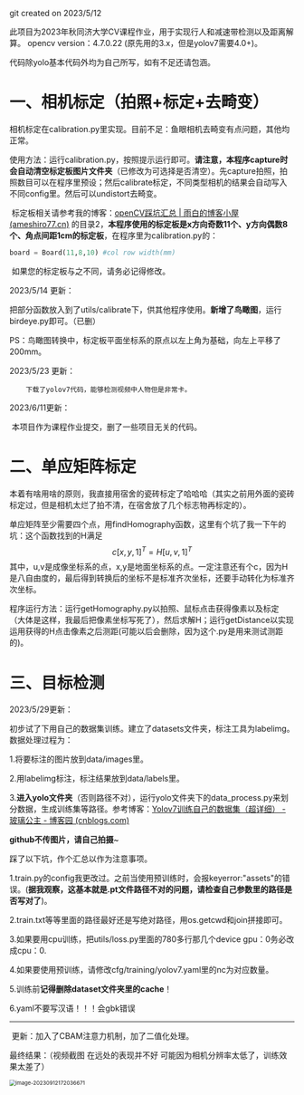 git created on 2023/5/12

此项目为2023年秋同济大学CV课程作业，用于实现行人和减速带检测以及距离解算。 opencv  version：4.7.0.22 (原先用的3.x，但是yolov7需要4.0+)。

代码除yolo基本代码外均为自己所写，如有不足还请包涵。

# 一、相机标定（拍照+标定+去畸变）

​		相机标定在calibration.py里实现。目前不足：鱼眼相机去畸变有点问题，其他均正常。

​		使用方法：运行calibration.py，按照提示运行即可。**请注意，本程序capture时会自动清空标定板图片文件夹**（已修改为可选择是否清空）。先capture拍照，拍照数目可以在程序里预设；然后calibrate标定，不同类型相机的结果会自动写入不同config里。然后可以undistort去畸变。

​		标定板相关请参考我的博客：[openCV踩坑汇总 | 雨白的博客小屋 (ameshiro77.cn)](https://www.ameshiro77.cn/posts/4e9580a4.html) 的目录2，**本程序使用的标定板是x方向奇数11个、y方向偶数8个、角点间距1cm的标定板**，在程序里为calibration.py的：

```python
board = Board(11,8,10) #col row width(mm)
```

​		如果您的标定板与之不同，请务必记得修改。



2023/5/14 更新：

​		把部分函数放入到了utils/calibrate下，供其他程序使用。**新增了鸟瞰图**，运行birdeye.py即可。（已删）

​		PS：鸟瞰图转换中，标定板平面坐标系的原点以左上角为基础，向左上平移了200mm。

2023/5/23 更新：

        下载了yolov7代码，能够检测视频中人物但是非常卡。

2023/6/11更新：

​		本项目作为课程作业提交，删了一些项目无关的代码。

# 二、单应矩阵标定

​		本着有啥用啥的原则，我直接用宿舍的瓷砖标定了哈哈哈（其实之前用外面的瓷砖标定过，但是相机太烂了拍不清，在宿舍放了几个标志物再标定的）。

​		单应矩阵至少需要四个点，用findHomography函数，这里有个坑了我一下午的坑：这个函数找到的H满足
$$
c[x,y,1]^T = H[u,v,1]^T
$$
​		其中，u,v是成像坐标系的点，x,y是地面坐标系的点。一定注意还有个c，因为H是八自由度的，最后得到转换后的坐标不是标准齐次坐标，还要手动转化为标准齐次坐标。	

​		程序运行方法：运行getHomography.py以拍照、鼠标点击获得像素以及标定（大体是这样，我最后把像素坐标写死了），然后求解H；运行getDistance以实现运用获得的H点击像素之后测距(可能以后会删除，因为这个.py是用来测试测距的)。

# 三、目标检测

2023/5/29更新：

​	初步试了下用自己的数据集训练。建立了datasets文件夹，标注工具为labelimg。数据处理过程为：

1.将要标注的图片放到data/images里。

2.用labelimg标注，标注结果放到data/labels里。

3.**进入yolo文件夹**（否则路径不对），运行yolo文件夹下的data_process.py来划分数据，生成训练集等路径。参考博客：[Yolov7训练自己的数据集（超详细） - 玻璃公主 - 博客园 (cnblogs.com)](https://www.cnblogs.com/boligongzhu/p/16718242.html)

**github不传图片，请自己拍摄**~

踩了以下坑，作个汇总以作为注意事项。

1.train.py的config我更改过。之前当使用预训练时，会报keyerror:"assets"的错误。(**据我观察，这基本就是.pt文件路径不对的问题，请检查自己参数里的路径是否写对了**)。

2.train.txt等等里面的路径最好还是写绝对路径，用os.getcwd和join拼接即可。

3.如果要用cpu训练，把utils/loss.py里面的780多行那几个device gpu：0务必改成cpu：0.

4.如果要使用预训练，请修改cfg/training/yolov7.yaml里的nc为对应数量。

5.训练前**记得删除dataset文件夹里的cache**！

6.yaml不要写汉语！！！会gbk错误

-----

​		更新：加入了CBAM注意力机制，加了二值化处理。

最终结果：（视频截图 在远处的表现并不好 可能因为相机分辨率太低了，训练效果太差了）

<img src="https://s2.loli.net/2023/09/12/V7HdQf9EWyvzBq5.png" alt="image-20230912172036671" style="zoom:67%;" />
